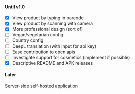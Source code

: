 #### Until v1.0

- [x] View product by typing in barcode
- [x] View product by scanning with camera
- [x] More professional design (sort of)
- [ ] Vegan/vegetarian config
- [ ] Country config
- [ ] DeepL translation (with input for api key)
- [ ] Ease contribution to open apis
- [ ] Investigate support for cosmetics (implement if possible)
- [x] Descriptive README and APK releases

#### Later

Server-side self-hosted application